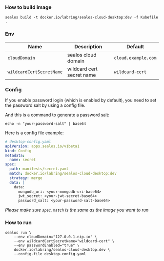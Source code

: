 ### How to build image

```shell
sealos build -t docker.io/labring/sealos-cloud-desktop:dev -f Kubefile .
```

### Env

| Name                       | Description                 | Default                                |
|----------------------------|-----------------------------|----------------------------------------|
| `cloudDomain`              | sealos cloud domain         | `cloud.example.com`                    |
| `wildcardCertSecretName`   | wildcard cert secret name   | `wildcard-cert`                        |

### Config

If you enable password login (which is enabled by default), you need to set the password salt by using a config file.

And this is a command to generate a password salt:
```shell
echo -n "your-password-salt" | base64
```


Here is a config file example:
```yaml
# desktop-config.yaml
apiVersion: apps.sealos.io/v1beta1
kind: Config
metadata:
  name: secret
spec:
  path: manifests/secret.yaml
  match: docker.io/labring/sealos-cloud-desktop:dev
  strategy: merge
  data: |
    data:
      mongodb_uri: <your-mongodb-uri-base64>
      jwt_secret: <your-jwt-secret-base64>
      password_salt: <your-password-salt-base64>
```

*Please make sure `spec.match` is the same as the image you want to run*

### How to run

```shell
sealos run \
    --env cloudDomain="127.0.0.1.nip.io" \
    --env wildcardCertSecretName="wildcard-cert" \
    --env passwordEnabled="true" \
    docker.io/labring/sealos-cloud-desktop:dev \
    --config-file desktop-config.yaml 
```
